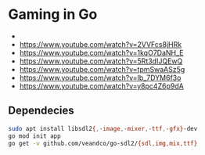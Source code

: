 # Gaming in Go
- 
- https://www.youtube.com/watch?v=2VVFcs8jHRk
- https://www.youtube.com/watch?v=1kqO7DaNH_E
- https://www.youtube.com/watch?v=5Rt3dIJQEwQ
- https://www.youtube.com/watch?v=tpmSwaASz5g
- https://www.youtube.com/watch?v=Ib_7DYM6f3o
- https://www.youtube.com/watch?v=y8pc4Z6p9dA

## Dependecies
``` bash
sudo apt install libsdl2{,-image,-mixer,-ttf,-gfx}-dev
go mod init app
go get -v github.com/veandco/go-sdl2/{sdl,img,mix,ttf}
```